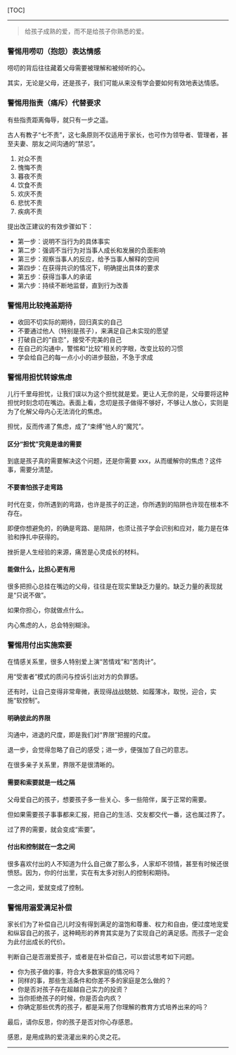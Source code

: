 [TOC]

-------

> 给孩子成熟的爱，而不是给孩子你熟悉的爱。

### 警惕用唠叨（抱怨）表达情感

唠叨的背后往往藏着父母需要被理解和被倾听的心。

其实，无论是父母，还是孩子，我们可能从来没有学会要如何有效地表达情感。

### 警惕用指责（痛斥）代替要求

有些指责距离侮辱，就只有一步之遥。

古人有教子“七不责”，这七条原则不仅适用于家长，也可作为领导者、管理者，甚至夫妻、朋友之间沟通的“禁忌”。

1. 对众不责
2. 愧悔不责
3. 暮夜不责
4. 饮食不责
5. 欢庆不责
6. 悲忧不责
7. 疾病不责

提出改正建议的有效步骤如下：
- 第一步：说明不当行为的具体事实
- 第二步：强调不当行为对当事人成长和发展的负面影响
- 第三步：观察当事人的反应，给予当事人解释的空间
- 第四步：在获得共识的情况下，明确提出具体的要求
- 第五步：获得当事人的承诺
- 第六步：持续不断地监督，直到行为改善

### 警惕用比较掩盖期待

- 收回不切实际的期待，回归真实的自己
- 不要通过他人（特别是孩子），来满足自己未实现的愿望
- 打破自己的“自恋”，接受不完美的自己
- 在自己的沟通中，警惕和“比较”相关的字眼，改变比较的习惯
- 学会给自己的每一点小小的进步鼓励，不急于求成

### 警惕用担忧转嫁焦虑

儿行千里母担忧，让我们误以为这个担忧就是爱。更让人无奈的是，父母要将这种担忧时刻念叨在嘴边。表面上看，念叨是孩子做得不够好，不够让人放心，实则是为了化解父母内心无法消化的焦虑。

担忧，反而传递了焦虑，成了“束缚”他人的“魔咒”。

#### 区分“担忧”究竟是谁的需要

到底是孩子真的需要解决这个问题，还是你需要 xxx，从而缓解你的焦虑？这件事，需要分清楚。

#### 不要害怕孩子走弯路

时代在变，你所遇到的弯路，也许是孩子的正途，你所遇到的陷阱也许现在根本不存在。

即便你想避免的，的确是弯路、是陷阱，也须让孩子学会识别和应对，能力是在体验和挣扎中获得的。

挫折是人生经验的来源，痛苦是心灵成长的材料。

#### 能做什么，比担心更有用

很多把担心总挂在嘴边的父母，往往是在现实里缺乏力量的。缺乏力量的表现就是“只说不做”。

如果你担心，你就做点什么。

内心焦虑的人，总会特别糊涂。

### 警惕用付出实施索要

在情感关系里，很多人特别爱上演“苦情戏”和“苦肉计”。

用“受害者”模式的质问与控诉引出对方的负罪感。

还有时，让自己变得非常卑微，表现得战战兢兢、如履薄冰，取悦，迎合，实施“软控制”。

#### 明确彼此的界限

沟通中，进退的尺度，即是我们对“界限”把握的尺度。

退一步，会觉得忽略了自己的感受；进一步，便强加了自己的意志。

在很多亲子关系里，界限不是很清晰的。

#### 需要和索要就是一线之隔

父母爱自己的孩子，想要孩子多一些关心、多一些陪伴，属于正常的需要。

但如果需要孩子事事都来汇报，把自己的生活、交友都交代一番，这也属过界了。

过了界的需要，就会变成“索要”。

#### 付出和控制就在一念之间

很多喜欢付出的人不知道为什么自己做了那么多，人家却不领情，甚至有时候还很愤怒。因为，你的付出里，实在有太多对别人的控制和期待。

一念之间，爱就变成了控制。

### 警惕用溺爱满足补偿

家长们为了补偿自己儿时没有得到满足的温饱和尊重、权力和自由，便过度地宠爱和纵容自己的孩子，这种畸形的养育其实是为了实现自己的满足感。而孩子一定会为此付出成长的代价。

判断自己是否溺爱孩子，或者是在补偿自己，可以尝试思考如下问题。
- 你为孩子做的事，符合大多数家庭的情况吗？
- 同样的事，那些生活条件和你差不多的家庭是怎么做的？
- 你是否对孩子存在超越自己实力的投资？
- 当你拒绝孩子的时候，你是否会内疚？
- 你确定那些优秀的孩子，都是采用了你理解的教育方式培养出来的吗？

最后，请你反思，你的孩子是否对你心存感恩。

感恩，是用成熟的爱浇灌出来的心灵之花。

-------

